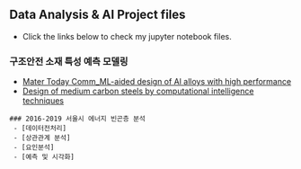 
## Data Analysis & AI Project files 
 - Click the links below to check my jupyter notebook files.

### 구조안전 소재 특성 예측 모델링
- [Mater Today Comm_ML-aided design of Al alloys with high performance](paper2_workspace.html)
- [Design of medium carbon steels by computational intelligence techniques](paper2_workspace.html)

```
### 2016-2019 서울시 에너지 빈곤층 분석
 - [데이터전처리]
 - [상관관계 분석]
 - [요인분석]
 - [예측 및 시각화]
```
